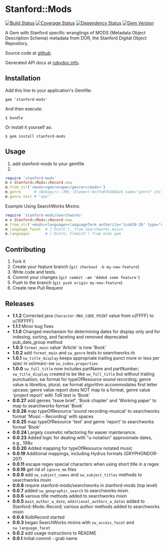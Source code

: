 # Stanford::Mods

[<img
src="https://secure.travis-ci.org/sul-dlss/stanford-mods.png?branch=master" alt="Build Status"/>](http://travis-ci.org/sul-dlss/stanford-mods) [<img
src="https://coveralls.io/repos/sul-dlss/stanford-mods/badge.png" alt="Coverage Status"/>](https://coveralls.io/r/sul-dlss/stanford-mods) [<img
src="https://gemnasium.com/sul-dlss/stanford-mods.png" alt="Dependency Status"/>](https://gemnasium.com/sul-dlss/stanford-mods) [<img
src="https://badge.fury.io/rb/stanford-mods.svg" alt="Gem Version"/>](http://badge.fury.io/rb/stanford-mods)

A Gem with Stanford specific wranglings of MODS (Metadata Object Description Schema)
metadata from DOR, the Stanford Digital Object Repository.

Source code at [github](https://github.com/sul-dlss/stanford-mods/).

Generated API docs at [rubydoc.info](http://rubydoc.info/github/sul-dlss/stanford-mods/).

## Installation

Add this line to your application's Gemfile:

    gem 'stanford-mods'

And then execute:

    $ bundle

Or install it yourself as:

    $ gem install stanford-mods

## Usage

1.  add stanford-mods to your gemfile
2.  
```ruby
require 'stanford-mods'
m = Stanford::Mods::Record.new
m.from_str('<mods><genre>ape</genre></mods>')
m.genre      # <Nokogiri::XML::Element:0x3fe07b48bb24 name="genre" children=[#<Nokogiri::XML::Text:0x3fe07a09a7dc "ape">]>
m.genre.text # "ape"
```

Example Using SearchWorks Mixins:

```ruby
require 'stanford-mods/searchworks'
m = Stanford::Mods::Record.new
m.from_str('<mods><language><languageTerm authority="iso639-2b" type="code">dut</languageTerm></language></mods>')
m.language_facet  # ['Dutch'], from Searchworks mixin
m.languages       # ['Dutch; Flemish'] from mods gem
```

## Contributing

1.  Fork it
2.  Create your feature branch (`git checkout -b my-new-feature`)
3.  Write code and tests.
4.  Commit your changes (`git commit -am 'Added some feature'`)
5.  Push to the branch (`git push origin my-new-feature`)
6.  Create new Pull Request

## Releases
*   **1.1.2** Corrected java `Character.MAX_CODE_POINT` value from u{FFFF} to u{10FFFF}
*   **1.1.1** Minor bug fixes
*   **1.1.0** Changed mechanism for determining dates for display only and for
    indexing, sorting, and faceting and removed deprecated pub_date_group method
*   **1.0.3** `format_main` value 'Article' is now 'Book'
*   **1.0.2** add `format_main` and `sw_genre` tests to searchworks.rb
*   **1.0.1** `sw_title_display` keeps appropriate trailing punct more or less per spec in solrmarc-sw `sw_index.properties`
*   **1.0.0** `sw_full_title` now includes partName and partNumber;
    `sw_title_display` created to be like `sw_full_title` but without trailing punctuation; sw format for typeOfResource sound recording; genre value is
    librettos, plural; sw format algorithm accommodates first letter upcase; genre value report does NOT map to a format, genre value 'project report'
    with ToR text is 'Book'
*   **0.0.27** add genres 'Issue brief', 'Book chapter' and 'Working paper' to map to searchworks format 'Book'
*   **0.0.26** map typeOfResource 'sound recording-musical' to searchworks format 'Music - Recording' with spaces
*   **0.0.25** map typeOfResource 'text' and genre 'report' to searchworks format 'Book'
*   **0.0.24** Largely cosmetic refactoring for easier maintenance.
*   **0.0.23** Added logic for dealing with "u-notation" approximate dates, e.g., 198u
*   **0.0.20** Added mapping for typeOfResource notated music
*   **0.0.19** Additional mappings, including Hydrus formats (GRYPHONDOR-207)
*   **0.0.11** escape regex special characters when using short title in a regex
*   **0.0.10** get rid of `ignore_me` files
*   **0.0.9** add `sw_subject_names` and `sw_subject_titles` methods to searchworks mixin
*   **0.0.8** require stanford-mods/searchworks in stanford-mods (top level)
*   **0.0.7** added `sw_geographic_search` to searchworks mixin
*   **0.0.6** various title methods added to searchworks mixin
*   **0.0.5** `main_author_w_date`, `additional_authors_w_dates` added to Stanford::Mods::Record; various author methods added to searchworks mixin
*   **0.0.4** KolbRecord started
*   **0.0.3** began SearchWorks mixins with `sw_access_facet` and `sw_language_facet`
*   **0.0.2** add usage instructions to README
*   **0.0.1** Initial commit - grab name

